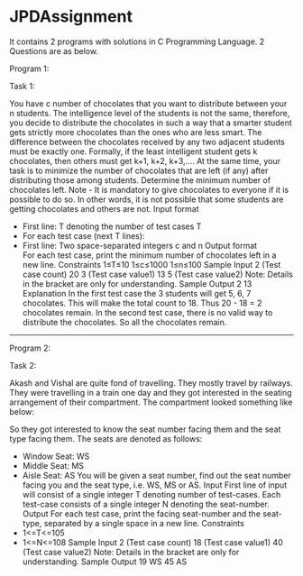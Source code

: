 # JPDAssignment

It contains 2 programs with solutions in C Programming Language.
2 Questions are as below.

Program 1:

Task 1:  

You have c number of chocolates that you want to distribute between your n students. The intelligence level of the students is not the same, therefore, you decide to distribute the chocolates in such a way that a smarter student gets strictly more chocolates than the ones who are less smart. 
The difference between the chocolates received by any two adjacent students must be exactly one. Formally, if the least intelligent student gets k chocolates, then others must get k+1, k+2, k+3,.... At the same time, your task is to minimize the number of chocolates that are left (if any) after distributing those among students. Determine the minimum number of chocolates left. 
Note - It is mandatory to give chocolates to everyone if it is possible to do so. In other words, it is not possible that some students are getting chocolates and others are not. 
Input format 
- First line: T denoting the number of test cases T  
- For each test case (next T lines): 
- First line: Two space-separated integers c and n 
Output format  
For each test case, print the minimum number of chocolates left in a new line. 
Constraints 
1≤T≤10 
1≤c≤1000 
1≤n≤100 
Sample Input 
2 (Test case count) 
20 3 (Test case value1) 
13 5 (Test case value2) 
Note: Details in the bracket are only for understanding. 
Sample Output 
2 
13 
Explanation 
In the first test case the 3 students will get 5, 6, 7 chocolates. This will make the total count to 18. Thus 20 - 18 = 2 chocolates remain. 
In the second test case, there is no valid way to distribute the chocolates. So all the chocolates remain. 

-------------------------------------------------------------------------------------------------------------------------------------------------------------------------------------------------------------------------------------------------------------------------------------------------------------------------------------------------------------------------------------------

Program 2:

Task 2: 

Akash and Vishal are quite fond of travelling. They mostly travel by railways. They were travelling in a train one day and they got interested in the seating arrangement of their compartment. The compartment looked something like below: 
  
So they got interested to know the seat number facing them and the seat type facing them. The seats are denoted as follows: 
- Window Seat: WS 
- Middle Seat: MS 
- Aisle Seat: AS 
You will be given a seat number, find out the seat number facing you and the seat type, i.e. WS, MS or AS. 
Input 
First line of input will consist of a single integer T denoting number of test-cases. Each test-case consists of a single integer N denoting the seat-number. 
Output 
For each test case, print the facing seat-number and the seat-type, separated by a single space in a new line. 
Constraints 
- 1<=T<=105 
- 1<=N<=108 
Sample Input 
2 (Test case count) 
18 (Test case value1) 
40 (Test case value2) 
Note: Details in the bracket are only for understanding. 
Sample Output 
19 WS 
45 AS 
